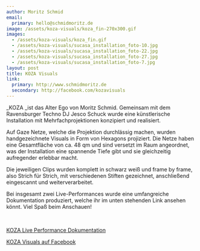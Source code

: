 ```yaml
---
author: Moritz Schmid
email:
  primary: hello@schmidmoritz.de
image: /assets/koza-visuals/koza_fin-270x300.gif
images:
  - /assets/koza-visuals/koza_fin.gif
  - /assets/koza-visuals/sucasa_installation_foto-10.jpg
  - /assets/koza-visuals/sucasa_installation_foto-22.jpg
  - /assets/koza-visuals/sucasa_installation_foto-27.jpg
  - /assets/koza-visuals/sucasa_installation_foto-7.jpg
layout: post
title: KOZA Visuals
link:
  primary: http://www.schmidmoritz.de
  secondary: http://facebook.com/kozavisuals
---
```


\_KOZA \_ist das Alter Ego von Moritz Schmid. Gemeinsam mit dem Ravensburger Techno DJ Jesco Schuck wurde eine künstlerische Installation mit Mehrfachprojektionen konzipiert und realisiert.

Auf Gaze Netze, welche die Projektion durchlässig machen, wurden handgezeichnete Visuals in Form von Hexagons projiziert. Die Netze haben eine Gesamtfläche von ca. 48 qm und sind versetzt im Raum angeordnet, was der Installation eine spannende Tiefe gibt und sie gleichzeitig aufregender erlebbar macht.

Die jeweiligen Clips wurden komplett in schwarz weiß und frame by frame, also Strich für Strich, mit verschiedenen Stiften gezeichnet, anschließend eingescannt und weiterverarbeitet.

Bei insgesamt zwei Live-Performances wurde eine umfangreiche Dokumentation produziert, welche ihr im unten stehenden Link
ansehen könnt. Viel Spaß beim Anschauen!

&nbsp;

<a href="http://www.vimeo.com/moritzferdinandschmid/koza-doku">KOZA Live Performance Dokumentation</a>

<a href="http://www.vimeo.com/moritzferdinandschmid/koza-doku">KOZA Visuals auf Facebook</a>
